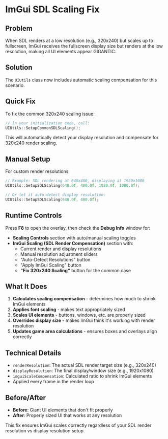 # ImGui SDL Scaling Fix

## Problem
When SDL renders at a low resolution (e.g., 320x240) but scales up to fullscreen, ImGui receives the fullscreen display size but renders at the low resolution, making all UI elements appear GIGANTIC.

## Solution
The `UIUtils` class now includes automatic scaling compensation for this scenario.

## Quick Fix
To fix the common 320x240 scaling issue:

```cpp
// In your initialization code, call:
UIUtils::SetupCommonSDLScaling();
```

This will automatically detect your display resolution and compensate for 320x240 render scaling.

## Manual Setup
For custom render resolutions:

```cpp
// Example: SDL rendering at 640x480, displaying at 1920x1080
UIUtils::SetupSDLScaling(640.0f, 480.0f, 1920.0f, 1080.0f);

// Or let it auto-detect display resolution:
UIUtils::SetupSDLScaling(640.0f, 480.0f);
```

## Runtime Controls
Press **F8** to open the overlay, then check the **Debug Info** window for:

- **Scaling Controls** section with auto/manual scaling toggles
- **ImGui Scaling (SDL Render Compensation)** section with:
  - Current render and display resolutions
  - Manual resolution adjustment sliders
  - "Auto-Detect Resolutions" button
  - "Apply ImGui Scaling" button
  - **"Fix 320x240 Scaling"** button for the common case

## What It Does
1. **Calculates scaling compensation** - determines how much to shrink ImGui elements
2. **Applies font scaling** - makes text appropriately sized
3. **Scales UI elements** - buttons, windows, etc. are properly sized
4. **Overrides display size** - makes ImGui think it's working with render resolution
5. **Updates game area calculations** - ensures boxes and overlays align correctly

## Technical Details
- `renderResolution`: The actual SDL render target size (e.g., 320x240)
- `displayResolution`: The final display/window size (e.g., 1920x1080)  
- `imguiScaleCompensation`: Calculated ratio to shrink ImGui elements
- Applied every frame in the render loop

## Before/After
- **Before**: Giant UI elements that don't fit properly
- **After**: Properly sized UI that works at any resolution

This fix ensures ImGui scales correctly regardless of your SDL render resolution vs display resolution setup. 